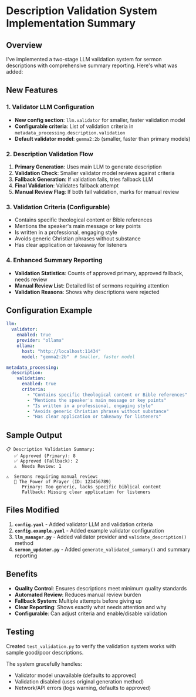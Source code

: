 # Description Validation System Implementation Summary

## Overview

I've implemented a two-stage LLM validation system for sermon descriptions with comprehensive summary reporting. Here's what was added:

## New Features

### 1. Validator LLM Configuration
- **New config section**: `llm.validator` for smaller, faster validation model
- **Configurable criteria**: List of validation criteria in `metadata_processing.description.validation`
- **Default validator model**: `gemma2:2b` (smaller, faster than primary models)

### 2. Description Validation Flow
1. **Primary Generation**: Uses main LLM to generate description
2. **Validation Check**: Smaller validator model reviews against criteria
3. **Fallback Generation**: If validation fails, tries fallback LLM
4. **Final Validation**: Validates fallback attempt
5. **Manual Review Flag**: If both fail validation, marks for manual review

### 3. Validation Criteria (Configurable)
- Contains specific theological content or Bible references
- Mentions the speaker's main message or key points
- Is written in a professional, engaging style
- Avoids generic Christian phrases without substance
- Has clear application or takeaway for listeners

### 4. Enhanced Summary Reporting
- **Validation Statistics**: Counts of approved primary, approved fallback, needs review
- **Manual Review List**: Detailed list of sermons requiring attention
- **Validation Reasons**: Shows why descriptions were rejected

## Configuration Example

```yaml
llm:
  validator:
    enabled: true
    provider: "ollama"
    ollama:
      host: "http://localhost:11434"
      model: "gemma2:2b"  # Smaller, faster model

metadata_processing:
  description:
    validation:
      enabled: true
      criteria:
        - "Contains specific theological content or Bible references"
        - "Mentions the speaker's main message or key points"
        - "Is written in a professional, engaging style"
        - "Avoids generic Christian phrases without substance"
        - "Has clear application or takeaway for listeners"
```

## Sample Output

```
📋 Description Validation Summary:
   ✅ Approved (Primary): 8
   ✅ Approved (Fallback): 2
   ⚠️  Needs Review: 1

⚠️  Sermons requiring manual review:
   📝 The Power of Prayer (ID: 123456789)
      Primary: Too generic, lacks specific biblical content
      Fallback: Missing clear application for listeners
```

## Files Modified

1. **`config.yaml`** - Added validator LLM and validation criteria
2. **`config.example.yaml`** - Added example validator configuration
3. **`llm_manager.py`** - Added validator provider and `validate_description()` method
4. **`sermon_updater.py`** - Added `generate_validated_summary()` and summary reporting

## Benefits

- **Quality Control**: Ensures descriptions meet minimum quality standards
- **Automated Review**: Reduces manual review burden
- **Fallback System**: Multiple attempts before giving up
- **Clear Reporting**: Shows exactly what needs attention and why
- **Configurable**: Can adjust criteria and enable/disable validation

## Testing

Created `test_validation.py` to verify the validation system works with sample good/poor descriptions.

The system gracefully handles:
- Validator model unavailable (defaults to approved)
- Validation disabled (uses original generation method)
- Network/API errors (logs warning, defaults to approved)
